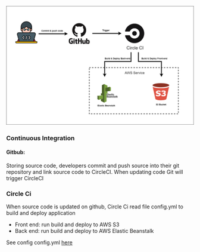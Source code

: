 ![Alt text](pipeline_circleci.png)

### Continuous Integration

#### Gitbub:

Storing source code, developers commit and push source into their git repository and link source code to CircleCI. When updating code Git will trigger CircleCI

### Circle Ci

When source code is updated on github, Circle Ci read file config.yml to build and deploy application
- Front end: run build and deploy to AWS S3
- Back end: run build and deploy to AWS Elastic Beanstalk

See config config.yml [here](./config.yml)